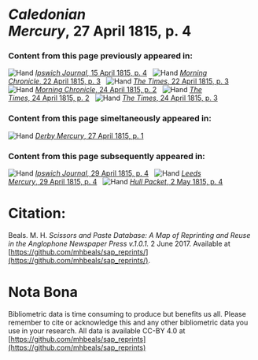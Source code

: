 # *Caledonian Mercury*, 27 April 1815, p. 4  
  
### Content from this page previously appeared in:  
![Hand](http://scissorsandpaste.net/wp-content/uploads/2017/06/smallhandpointer.png) [*Ipswich Journal*, 15 April 1815, p. 4](https://mhbeals.github.io/sap_html/Ipswich-Journal/Ipswich-Journal-15-April-1815-p-4)  
![Hand](http://scissorsandpaste.net/wp-content/uploads/2017/06/smallhandpointer.png) [*Morning Chronicle*, 22 April 1815, p. 3](https://mhbeals.github.io/sap_html/Morning-Chronicle/Morning-Chronicle-22-April-1815-p-3)  
![Hand](http://scissorsandpaste.net/wp-content/uploads/2017/06/smallhandpointer.png) [*The Times*, 22 April 1815, p. 3](https://mhbeals.github.io/sap_html/The-Times/The-Times-22-April-1815-p-3)  
![Hand](http://scissorsandpaste.net/wp-content/uploads/2017/06/smallhandpointer.png) [*Morning Chronicle*, 24 April 1815, p. 2](https://mhbeals.github.io/sap_html/Morning-Chronicle/Morning-Chronicle-24-April-1815-p-2)  
![Hand](http://scissorsandpaste.net/wp-content/uploads/2017/06/smallhandpointer.png) [*The Times*, 24 April 1815, p. 2](https://mhbeals.github.io/sap_html/The-Times/The-Times-24-April-1815-p-2)  
![Hand](http://scissorsandpaste.net/wp-content/uploads/2017/06/smallhandpointer.png) [*The Times*, 24 April 1815, p. 3](https://mhbeals.github.io/sap_html/The-Times/The-Times-24-April-1815-p-3)  
  
### Content from this page simeltaneously appeared in:  
![Hand](http://scissorsandpaste.net/wp-content/uploads/2017/06/smallhandpointer.png) [*Derby Mercury*, 27 April 1815, p. 1](https://mhbeals.github.io/sap_html/Derby-Mercury/Derby-Mercury-27-April-1815-p-1)  
  
### Content from this page subsequently appeared in:  
![Hand](http://scissorsandpaste.net/wp-content/uploads/2017/06/smallhandpointer.png) [*Ipswich Journal*, 29 April 1815, p. 4](https://mhbeals.github.io/sap_html/Ipswich-Journal/Ipswich-Journal-29-April-1815-p-4)  
![Hand](http://scissorsandpaste.net/wp-content/uploads/2017/06/smallhandpointer.png) [*Leeds Mercury*, 29 April 1815, p. 4](https://mhbeals.github.io/sap_html/Leeds-Mercury/Leeds-Mercury-29-April-1815-p-4)  
![Hand](http://scissorsandpaste.net/wp-content/uploads/2017/06/smallhandpointer.png) [*Hull Packet*, 2 May 1815, p. 4](https://mhbeals.github.io/sap_html/Hull-Packet/Hull-Packet-2-May-1815-p-4)  


# Citation: 

Beals. M. H. *Scissors and Paste Database: A Map of Reprinting and Reuse in the Anglophone Newspaper Press v.1.0.1.* 2 June 2017. Available at [https://github.com/mhbeals/sap_reprints/](https://github.com/mhbeals/sap_reprints/). 

# Nota Bona

Bibliometric data is time consuming to produce but benefits us all. Please remember to cite or acknowledge this and any other bibliometric data you use in your research. All data is available CC-BY 4.0 at [https://github.com/mhbeals/sap_reprints](https://github.com/mhbeals/sap_reprints)